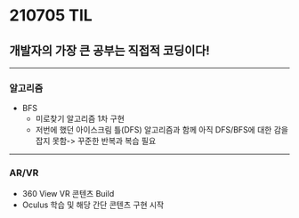 # 210705 TIL
## 개발자의 가장 큰 공부는 직접적 코딩이다!
-------------
### 알고리즘
  * BFS
      * 미로찾기 알고리즘 1차 구현
      * 저번에 했던 아이스크림 틀(DFS) 알고리즘과 함께 아직 DFS/BFS에 대한 감을 잡지 못함-> 꾸준한 반복과 복습 필요
-------------
### AR/VR
  * 360 View VR 콘텐츠 Build
  * Oculus 학습 및 해당 간단 콘텐츠 구현 시작
